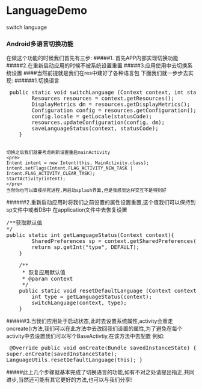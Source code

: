 # LanguageDemo
switch language
### Android多语言切换功能
在做这个功能的时候我们首先有三步:
#####1. 首先APP内部实现切换功能
#####2.在重新启动应用的时候不被系统设置重置
#####3.应用使用中去切换系统设置
####当然前提就是我们在res中建好了各种语言包
下面我们就一步步去实现:
######1.切换语言
 <pre> public static void switchLanguage (Context context, int statusCode) {
        Resources resources = context.getResources();
        DisplayMetrics dm = resources.getDisplayMetrics();
        Configuration config = resources.getConfiguration();
        config.locale = getLocale(statusCode);
        resources.updateConfiguration(config, dm);
        saveLanguageStatus(context, statusCode);
    }
    </pre>
    切换之后我们就要考虑刷新设置重启mainActivity
    <pre>
    Intent intent = new Intent(this, MainActivity.class);
    intent.setFlags(Intent.FLAG_ACTIVITY_NEW_TASK | Intent.FLAG_ACTIVITY_CLEAR_TASK);
    startActivity(intent);
    </pre>
    当然你也可以直接杀死进程,再启动splash界面,但是我感觉这样交互不是特别好
######2.重新启动应用时将我们之前设置的属性设置重置,这个值我们可以保持到sp文件中或者DB中
在application文件中去恢复设置
<pre>
/**获取默认值
*/
public static int getLanguageStatus(Context context){
        SharedPreferences sp = context.getSharedPreferences(MY_PERS,Activity.MODE_PRIVATE);
        return sp.getInt("type", DEFAULT);
    }

    /**
     * 恢复应用默认值
     * @param context
     */
    public static void resetDefaultLanguage (Context context){
        int type = getLanguageStatus(context);
        switchLanguage(context, type);
    }
</pre>
######3.当我们应用处于启动状态,此时去设置系统属性,activity会重走oncreate()方法,我们可以在此方法中去改回我们设置的属性,为了避免在每个activity中去设置我们可以写个BaseActivtiy,在该方法中去配置
例如:<pre>
 @Override
    public void onCreate(Bundle savedInstanceState) {
        super.onCreate(savedInstanceState);
        LanguageUtils.resetDefaultLanguage(this);
    }
</pre>


#####此上几个步骤就基本完成了切换语言的功能,如有不对之处请提出指正,共同进步,当然还可能有其它更好的方法,也可以与我们分享!
